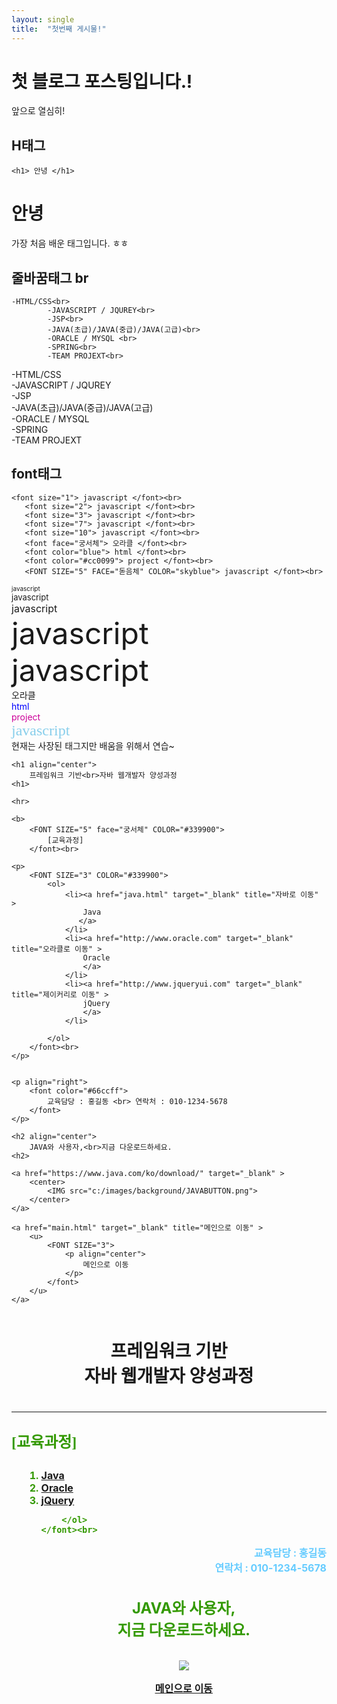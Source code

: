 ```yaml
---
layout: single
title:  "첫번째 게시물!"
---
```


# 첫 블로그 포스팅입니다.!

앞으로 열심히!






## H태그
```
<h1> 안녕 </h1>
```
<h1> 안녕 </h1>
가장 처음 배운 태그입니다. ㅎㅎ


## 줄바꿈태그 br
```
-HTML/CSS<br>
		-JAVASCRIPT / JQUREY<br>
		-JSP<br>
		-JAVA(초급)/JAVA(중급)/JAVA(고급)<br>
		-ORACLE / MYSQL <br>
		-SPRING<br>
		-TEAM PROJEXT<br>
 ```
 -HTML/CSS<br>
		-JAVASCRIPT / JQUREY<br>
		-JSP<br>
		-JAVA(초급)/JAVA(중급)/JAVA(고급)<br>
		-ORACLE / MYSQL <br>
		-SPRING<br>
		-TEAM PROJEXT<br>
 
 
 ## font태그
 ```
 <font size="1"> javascript </font><br>
	<font size="2"> javascript </font><br>
	<font size="3"> javascript </font><br>
	<font size="7"> javascript </font><br>
	<font size="10"> javascript </font><br>
	<font face="궁서체"> 오라클 </font><br>
	<font color="blue"> html </font><br>
	<font color="#cc0099"> project </font><br>
	<FONT SIZE="5" FACE="돋음체" COLOR="skyblue"> javascript </font><br>
```
 <font size="1"> javascript </font><br>
	<font size="2"> javascript </font><br>
	<font size="3"> javascript </font><br>
	<font size="7"> javascript </font><br>
	<font size="10"> javascript </font><br>
	<font face="궁서체"> 오라클 </font><br>
	<font color="blue"> html </font><br>
	<font color="#cc0099"> project </font><br>
	<FONT SIZE="5" FACE="돋음체" COLOR="skyblue"> javascript </font><br>
현재는 사장된 태그지만 배움을 위해서 연습~


  
```
<h1 align="center">
	프레임워크 기반<br>자바 웹개발자 양성과정
<h1>

<hr>

<b>
	<FONT SIZE="5" face="궁서체" COLOR="#339900">
		[교육과정]
	</font><br>

<p>
	<FONT SIZE="3" COLOR="#339900">
		<ol>
			<li><a href="java.html" target="_blank" title="자바로 이동" >
				Java
			   </a> 
			</li>
			<li><a href="http://www.oracle.com" target="_blank" title="오라클로 이동" >
				Oracle
				</a>
			</li>
			<li><a href="http://www.jqueryui.com" target="_blank" title="제이커리로 이동" >
				jQuery
				</a>
			</li>
			
		</ol>
	</font><br>
</p>


<p align="right">
	<font color="#66ccff"> 
		교육담당 : 홍길동 <br> 연락처 : 010-1234-5678 
	</font>
</p>

<h2 align="center">
	JAVA와 사용자,<br>지금 다운로드하세요.
<h2>

<a href="https://www.java.com/ko/download/" target="_blank" >
	<center>
		<IMG src="c:/images/background/JAVABUTTON.png">
	</center>
</a>

<a href="main.html" target="_blank" title="메인으로 이동" >
	<u>
		<FONT SIZE="3">
			<p align="center">
				메인으로 이동
			</p>
		</font>
	</u>
</a> 


```


<h1 align="center">
	프레임워크 기반<br>자바 웹개발자 양성과정
<h1>

<hr>

<b>
	<FONT SIZE="5" face="궁서체" COLOR="#339900">
		[교육과정]
	</font><br>

<p>
	<FONT SIZE="3" COLOR="#339900">
		<ol>
			<li><a href="java.html" target="_blank" title="자바로 이동" >
				Java
			   </a> 
			</li>
			<li><a href="http://www.oracle.com" target="_blank" title="오라클로 이동" >
				Oracle
				</a>
			</li>
			<li><a href="http://www.jqueryui.com" target="_blank" title="제이커리로 이동" >
				jQuery
				</a>
			</li>
			
		</ol>
	</font><br>
</p>


<p align="right">
	<font color="#66ccff"> 
		교육담당 : 홍길동 <br> 연락처 : 010-1234-5678 
	</font>
</p>
  
<h2 align="center">
	JAVA와 사용자,<br>지금 다운로드하세요.
<h2>

<a href="https://www.java.com/ko/download/" target="_blank" >
	<center>
		<IMG src="c:/images/background/JAVABUTTON.png">
	</center>
</a>

<a href="main.html" target="_blank" title="메인으로 이동" >
	<u>
		<FONT SIZE="3">
			<p align="center">
				메인으로 이동
			</p>
		</font>
	</u>
</a> 
